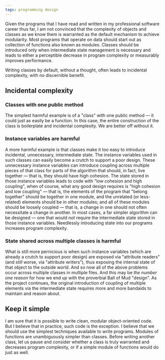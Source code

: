 ```yaml
---
tags: programming design
---
```


Given the programs that I have read and written in my professional software career thus far, I am not convinced that the complexity of objects and classes as we know them is warranted as the default mechanism to achieve modularity. Most programs that operate on data should start out as collection of functions also known as modules. Classes should be introduced only when intermediate state management is necessary and leads to either a perceptible decrease in program complexity or measurably improves performance.

Writing classes by default, without a thought, often leads to incidental complexity, with no discernible benefit.

## Incidental complexity

### Classes with one public method

The simplest harmful example is of a "class" with one public method — it could just as easily be a function. In this case, the entire construction of the class is boilerplate and incidental complexity. We are better off without it.

### Instance variables are harmful

A more harmful example is that classes make it too easy to introduce incidental, unnecessary, intermediate state. The instance variables used in such classes can easily become a crutch to support a poor design. These unnecessary instance variables can introduce coupling across multiple pieces of that class for parts of the algorithm that should, in fact, live together — that is, they should have high cohesion. The state stored in those instance variables leads to code with "low cohesion and high coupling", when of course, what any good design requires is "high cohesion and low coupling" — that is, the elements of the program that "belong together" should be together in one module, and the unrelated (or less-related) elements should be in other modules; and all of these modules should be loosely coupled — that is, a change in one should not often necessitate a change in another. In most cases, a far simpler algorithm can be designed — one that would _not_ require the intermediate state stored in those instance variables. Needlessly introducing state into our programs increases program complexity.

### State shared across multiple classes is harmful

What is still more pernicious is when such instance variables (which are already a crutch to support poor design) are exposed via "attribute readers" (and _still_ worse, via "attribute writers"), thus exposing the internal state of that object to the outside world. And so now all of the above problems occur across multiple classes in multiple files. And this may be _the number one reason_ for how we end up with the proverbial Ball of Mud "design". As the project continues, the original introduction of coupling of multiple elements via the intermediate state requires more and more bandaids to maintain and reason about.

## Keep it simple

I am sure that it is possible to write clean, modular object-oriented code. But I believe that in practice, such code is the exception. I believe that we should use the simplest techniques available to write programs. Modules of functions are unambiguously simpler than classes. Before writing another class, let us pause and consider whether a class is truly warranted and decreases program complexity, or if a simple module of functions would do just as well.

